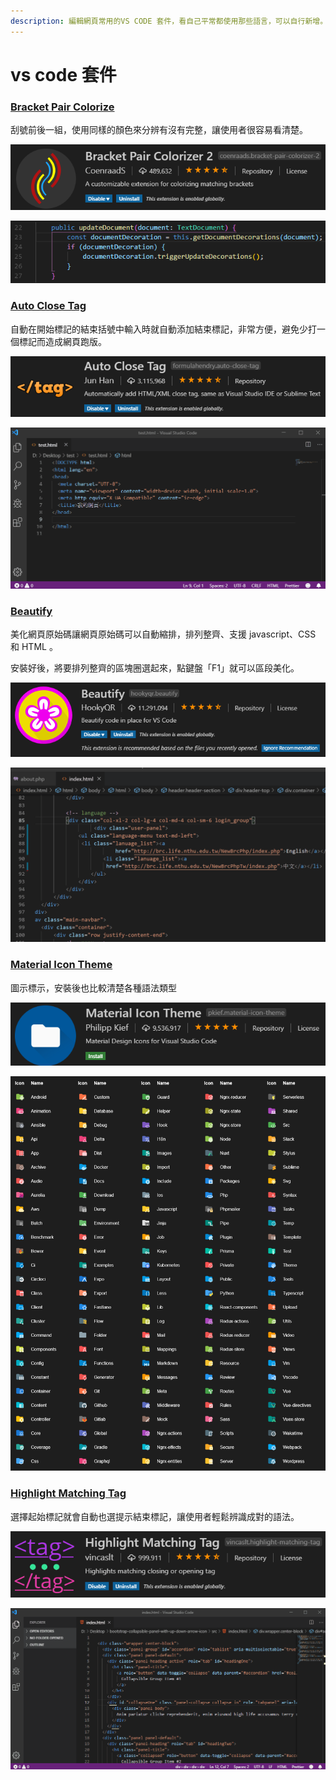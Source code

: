 ```yaml
---
description: 編輯網頁常用的VS CODE 套件，看自己平常都使用那些語言，可以自行新增。
---
```


# vs code 套件

### [Bracket Pair Colorize](https://marketplace.visualstudio.com/items?itemName=CoenraadS.bracket-pair-colorizer)

刮號前後一組，使用同樣的顏色來分辨有沒有完整，讓使用者很容易看清楚。

![](../../.gitbook/assets/image%20%2811%29.png)

![](../../.gitbook/assets/image%20%2834%29.png)

### [Auto Close Tag](https://marketplace.visualstudio.com/items?itemName=formulahendry.auto-close-tag)

自動在開始標記的結束括號中輸入時就自動添加結束標記，非常方便，避免少打一個標記而造成網頁跑版。

![](../../.gitbook/assets/image%20%2810%29.png)

![](../../.gitbook/assets/p2.gif)

### [Beautify](https://marketplace.visualstudio.com/items?itemName=HookyQR.beautify)

美化網頁原始碼讓網頁原始碼可以自動縮排，排列整齊、支援 javascript、CSS 和 HTML 。

安裝好後，將要排列整齊的區塊圈選起來，點鍵盤「F1」就可以區段美化。

![](../../.gitbook/assets/image%20%2812%29.png)

![](../../.gitbook/assets/p1.gif)

### [Material Icon Theme](https://marketplace.visualstudio.com/items?itemName=PKief.material-icon-theme)

圖示標示，安裝後也比較清楚各種語法類型

![](../../.gitbook/assets/image%20%286%29.png)

![](../../.gitbook/assets/foldericons.png)

### [Highlight Matching Tag](https://marketplace.visualstudio.com/items?itemName=vincaslt.highlight-matching-tag#review-details)

選擇起始標記就會自動也選提示結束標記，讓使用者輕鬆辨識成對的語法。

![](../../.gitbook/assets/image%20%2837%29.png)

![](../../.gitbook/assets/p3.gif)

